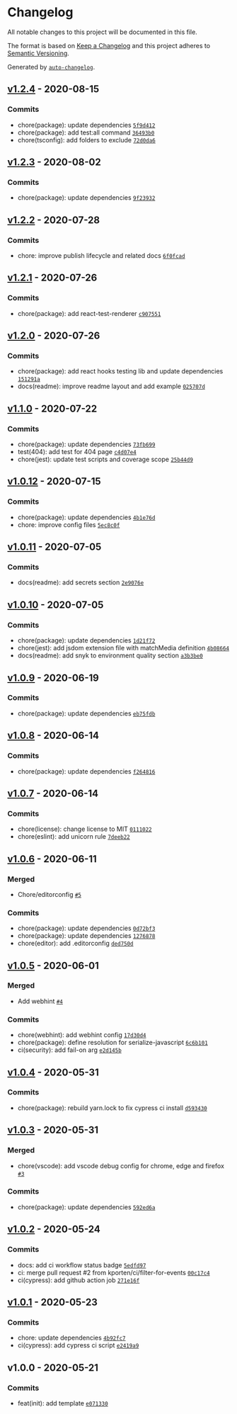 # Changelog

All notable changes to this project will be documented in this file.

The format is based on [Keep a Changelog](https://keepachangelog.com/en/1.0.0/)
and this project adheres to [Semantic Versioning](https://semver.org/spec/v2.0.0.html).

Generated by [`auto-changelog`](https://github.com/CookPete/auto-changelog).

## [v1.2.4](https://github.com/kporten/template-gatsby/compare/v1.2.3...v1.2.4) - 2020-08-15

### Commits

- chore(package): update dependencies [`5f9d412`](https://github.com/kporten/template-gatsby/commit/5f9d412d233bfbfaa16439a49cf4d66a80176b5b)
- chore(package): add test:all command [`36493b0`](https://github.com/kporten/template-gatsby/commit/36493b08e191a39e64c08e5435f045e4204f52a2)
- chore(tsconfig): add folders to exclude [`72d0da6`](https://github.com/kporten/template-gatsby/commit/72d0da68390942014641db6dbdd2b78bc4e097cb)

## [v1.2.3](https://github.com/kporten/template-gatsby/compare/v1.2.2...v1.2.3) - 2020-08-02

### Commits

- chore(package): update dependencies [`9f23932`](https://github.com/kporten/template-gatsby/commit/9f239320e3a97ada3955f2a8a9e320aad9645c81)

## [v1.2.2](https://github.com/kporten/template-gatsby/compare/v1.2.1...v1.2.2) - 2020-07-28

### Commits

- chore: improve publish lifecycle and related docs [`6f0fcad`](https://github.com/kporten/template-gatsby/commit/6f0fcad0992266a4c3df1e4febdcda4388d14e4e)

## [v1.2.1](https://github.com/kporten/template-gatsby/compare/v1.2.0...v1.2.1) - 2020-07-26

### Commits

- chore(package): add react-test-renderer [`c907551`](https://github.com/kporten/template-gatsby/commit/c907551b48c5cfd6ddea57c60ceb225c49a59bf3)

## [v1.2.0](https://github.com/kporten/template-gatsby/compare/v1.1.0...v1.2.0) - 2020-07-26

### Commits

- chore(package): add react hooks testing lib and update dependencies [`151291a`](https://github.com/kporten/template-gatsby/commit/151291a94410915545eb36accd380f935e8c7176)
- docs(readme): improve readme layout and add example [`025707d`](https://github.com/kporten/template-gatsby/commit/025707d59ed1013dd90fd5f5bfdd3082636fd6e6)

## [v1.1.0](https://github.com/kporten/template-gatsby/compare/v1.0.12...v1.1.0) - 2020-07-22

### Commits

- chore(package): update dependencies [`73fb699`](https://github.com/kporten/template-gatsby/commit/73fb699820e314469e53f9404974589cff9810f8)
- test(404): add test for 404 page [`c4d07e4`](https://github.com/kporten/template-gatsby/commit/c4d07e498a26509018056c91c1bf1e3577d7a21a)
- chore(jest): update test scripts and coverage scope [`25b44d9`](https://github.com/kporten/template-gatsby/commit/25b44d9165e5a11b61c7d6ca5033e7b360365bd3)

## [v1.0.12](https://github.com/kporten/template-gatsby/compare/v1.0.11...v1.0.12) - 2020-07-15

### Commits

- chore(package): update dependencies [`4b1e76d`](https://github.com/kporten/template-gatsby/commit/4b1e76d7de4a450538f7775f76e1264aa2d490eb)
- chore: improve config files [`5ec8c0f`](https://github.com/kporten/template-gatsby/commit/5ec8c0f0b0703fb87eb3678d860ee144b20b3387)

## [v1.0.11](https://github.com/kporten/template-gatsby/compare/v1.0.10...v1.0.11) - 2020-07-05

### Commits

- docs(readme): add secrets section [`2e9076e`](https://github.com/kporten/template-gatsby/commit/2e9076ebcbc0a53fdcff86991cd8d56f486b57a0)

## [v1.0.10](https://github.com/kporten/template-gatsby/compare/v1.0.9...v1.0.10) - 2020-07-05

### Commits

- chore(package): update dependencies [`1d21f72`](https://github.com/kporten/template-gatsby/commit/1d21f7262d26eedc562520473656134a2064464a)
- chore(jest): add jsdom extension file with matchMedia definition [`4b08664`](https://github.com/kporten/template-gatsby/commit/4b086644bb0e6b31410ea33d3b60a4795d09a767)
- docs(readme): add snyk to environment quality section [`a3b3be0`](https://github.com/kporten/template-gatsby/commit/a3b3be01fe71f9460badb5c7b44112a740803474)

## [v1.0.9](https://github.com/kporten/template-gatsby/compare/v1.0.8...v1.0.9) - 2020-06-19

### Commits

- chore(package): update dependencies [`eb75fdb`](https://github.com/kporten/template-gatsby/commit/eb75fdb6ce4718d8ae69339fec63a1b092457bcd)

## [v1.0.8](https://github.com/kporten/template-gatsby/compare/v1.0.7...v1.0.8) - 2020-06-14

### Commits

- chore(package): update dependencies [`f264816`](https://github.com/kporten/template-gatsby/commit/f264816dd0033c78a28919f9b63e4549e6562287)

## [v1.0.7](https://github.com/kporten/template-gatsby/compare/v1.0.6...v1.0.7) - 2020-06-14

### Commits

- chore(license): change license to MIT [`0111022`](https://github.com/kporten/template-gatsby/commit/0111022238abdf4b0cf096501e4d71e0de443ced)
- chore(eslint): add unicorn rule [`7deeb22`](https://github.com/kporten/template-gatsby/commit/7deeb2265e57ffbf0c200996fc98aef298318201)

## [v1.0.6](https://github.com/kporten/template-gatsby/compare/v1.0.5...v1.0.6) - 2020-06-11

### Merged

- Chore/editorconfig [`#5`](https://github.com/kporten/template-gatsby/pull/5)

### Commits

- chore(package): update dependencies [`0d72bf3`](https://github.com/kporten/template-gatsby/commit/0d72bf3ef718000279640828700c09eaf4cf1e52)
- chore(package): update dependencies [`1276878`](https://github.com/kporten/template-gatsby/commit/1276878f8e7bc48c819a883360dc77f9c02f330e)
- chore(editor): add .editorconfig [`ded750d`](https://github.com/kporten/template-gatsby/commit/ded750d62d79568fed428b00dcbcd85484b7b557)

## [v1.0.5](https://github.com/kporten/template-gatsby/compare/v1.0.4...v1.0.5) - 2020-06-01

### Merged

- Add webhint [`#4`](https://github.com/kporten/template-gatsby/pull/4)

### Commits

- chore(webhint): add webhint config [`17d30d4`](https://github.com/kporten/template-gatsby/commit/17d30d40984537326d4b371a48c017a34c4818a4)
- chore(package): define resolution for serialize-javascript [`6c6b101`](https://github.com/kporten/template-gatsby/commit/6c6b1016ae5366a524d80053bf7a278fcc679b8d)
- ci(security): add fail-on arg [`e2d145b`](https://github.com/kporten/template-gatsby/commit/e2d145bbd23fad9d0084005590680422b7dc9178)

## [v1.0.4](https://github.com/kporten/template-gatsby/compare/v1.0.3...v1.0.4) - 2020-05-31

### Commits

- chore(package): rebuild yarn.lock to fix cypress ci install [`d593430`](https://github.com/kporten/template-gatsby/commit/d593430f81d15262b5d7d6d1d8b87c064a633162)

## [v1.0.3](https://github.com/kporten/template-gatsby/compare/v1.0.2...v1.0.3) - 2020-05-31

### Merged

- chore(vscode): add vscode debug config for chrome, edge and firefox [`#3`](https://github.com/kporten/template-gatsby/pull/3)

### Commits

- chore(package): update dependencies [`592ed6a`](https://github.com/kporten/template-gatsby/commit/592ed6a3372737731dd70eb1ed156ffec0c0e4c7)

## [v1.0.2](https://github.com/kporten/template-gatsby/compare/v1.0.1...v1.0.2) - 2020-05-24

### Commits

- docs: add ci workflow status badge [`5edfd97`](https://github.com/kporten/template-gatsby/commit/5edfd97068674cc54e27cfc94b9f71d0c36b8fe9)
- ci: merge pull request #2 from kporten/ci/filter-for-events [`00c17c4`](https://github.com/kporten/template-gatsby/commit/00c17c4bfe585710cab657552ab7d3cc6328d485)
- ci(cypress): add github action job [`271e16f`](https://github.com/kporten/template-gatsby/commit/271e16f2880b86d491dcd8f428a9daf3c65845e9)

## [v1.0.1](https://github.com/kporten/template-gatsby/compare/v1.0.0...v1.0.1) - 2020-05-23

### Commits

- chore: update dependencies [`4b92fc7`](https://github.com/kporten/template-gatsby/commit/4b92fc7379c65430e8ec347a4d954439d567db1c)
- ci(cypress): add cypress ci script [`e2419a9`](https://github.com/kporten/template-gatsby/commit/e2419a9283cb20869e3cfd58ef9af981e669782e)

## v1.0.0 - 2020-05-21

### Commits

- feat(init): add template [`e071330`](https://github.com/kporten/template-gatsby/commit/e071330a9f48e3e7575b55b684c92ae6f366922e)
